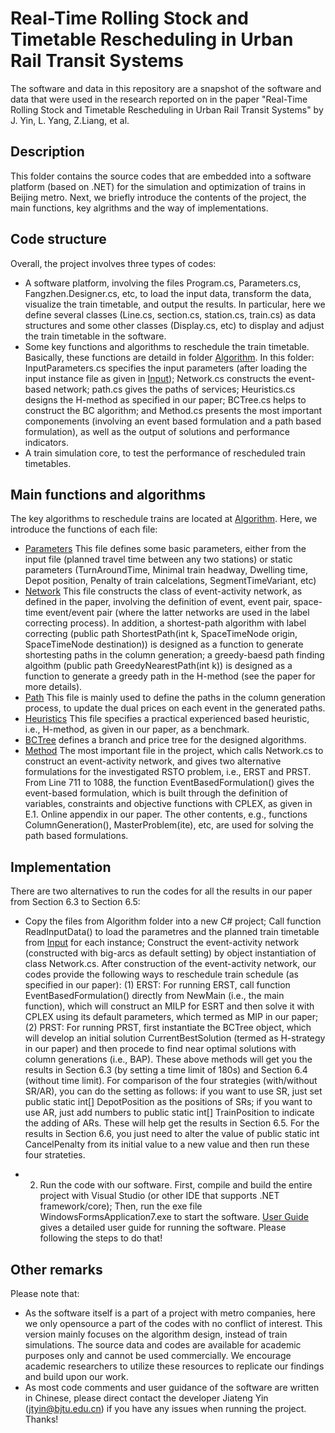 # Real-Time Rolling Stock and Timetable Rescheduling in Urban Rail Transit Systems

The software and data in this repository are a snapshot of the software and data
that were used in the research reported on in the paper "Real-Time Rolling Stock and Timetable Rescheduling in Urban Rail Transit Systems" by J. Yin, L. Yang, Z.Liang, et al.
## Description

This folder contains the source codes that are embedded into a software platform (based on .NET) for the simulation and optimization of trains in Beijing metro. Next, we briefly introduce the contents of the project, the main functions, key algrithms and the way of implementations. 

## Code structure 
Overall, the project involves three types of codes: 

* A software platform, involving the files Program.cs, Parameters.cs, Fangzhen.Designer.cs, etc, to load the input data, transform the data, visualize the train timetable, and output the results. In particular, here we define several classes (Line.cs, section.cs, station.cs, train.cs) as data structures and some other classes (Display.cs, etc) to display and adjust the train timetable in the software.
* Some key functions and algorithms to reschedule the train timetable. Basically, these functions are detaild in folder [Algorithm](src/WindowsFormsApplication7/Algorithm). In this folder: InputParameters.cs specifies the input parameters (after loading the input instance file as given in [Input](Input_data)); Network.cs constructs the event-based network; path.cs gives the paths of services; Heuristics.cs designs the H-method as specified in our paper; BCTree.cs helps to construct the BC algorithm; and Method.cs presents the most important componements (involving an event based formulation and a path based formulation), as well as the output of solutions and performance indicators.
* A train simulation core, to test the performance of rescheduled train timetables. 

## Main functions and algorithms
The key algorithms to reschedule trains are located at [Algorithm](src/WindowsFormsApplication7/Algorithm). Here, we introduce the functions of each file:

* [Parameters](src/WindowsFormsApplication7/Algorithm/InputParameters.cs) This file defines some basic parameters, either from the input file (planned travel time between any two stations) or static parameters (TurnAroundTime, Minimal train headway, Dwelling time, Depot position, Penalty of train calcelations, SegmentTimeVariant, etc)
* [Network](src/WindowsFormsApplication7/Algorithm/Network.cs) This file constructs the class of event-activity network, as defined in the paper, involving the definition of event, event pair, space-time event/event pair (where the latter networks are used in the label correcting process). In addition, a shortest-path algorithm with label correcting (public path ShortestPath(int k, SpaceTimeNode origin, SpaceTimeNode destination)) is designed as a function to generate shortesting paths in the column generation; a greedy-baesd path finding algoithm (public path GreedyNearestPath(int k)) is designed as a function to generate a greedy path in the H-method (see the paper for more details).
* [Path](src/WindowsFormsApplication7/Algorithm/path.cs) This file is mainly used to define the paths in the column generation process, to update the dual prices on each event in the generated paths.
* [Heuristics](src/WindowsFormsApplication7/Algorithm/Heuristics.cs) This file specifies a practical experienced based heuristic, i.e., H-method, as given in our paper, as a benchmark.
* [BCTree](src/WindowsFormsApplication7/Algorithm/BCTree.cs) defines a branch and price tree for the designed algorithms.
* [Method](src/WindowsFormsApplication7/Algorithm/Method) The most important file in the project, which calls Network.cs to construct an event-activity network, and gives two alternative formulations for the investigated RSTO problem, i.e., ERST and PRST. From Line 711 to 1088, the function EventBasedFormulation() gives the event-based formulation, which is built through the definition of variables, constraints and objective functions with CPLEX, as given in E.1. Online appendix in our paper. The other contents, e.g., functions ColumnGeneration(), MasterProblem(ite), etc, are used for solving the path based formulations.

## Implementation
There are two alternatives to run the codes for all the results in our paper from Section 6.3 to Section 6.5: 

* Copy the files from Algorithm folder into a new C# project; Call function ReadInputData() to load the parametres and the planned train timetable from [Input](Input_data) for each instance; Construct the event-activity network (constructed with big-arcs as default setting) by object instantiation of class Network.cs. After construction of the event-activity network, our codes provide the following ways to reschedule train schedule (as specified in our paper): (1) ERST: For running ERST, call function EventBasedFormulation() directly from NewMain (i.e., the main function), which will construct an MILP for ESRT and then solve it with CPLEX using its default parameters, which termed as MIP in our paper; (2) PRST: For running PRST, first instantiate the BCTree object, which will develop an initial solution CurrentBestSolution (termed as H-strategy in our paper) and then procede to find near optimal solutions with column generations (i.e., BAP). These above methods will get you the results in Section 6.3 (by setting a time limit of 180s) and Section 6.4 (without time limit). For comparison of the four strategies (with/without SR/AR), you can do the setting as follows: if you want to use SR, just set public static int[] DepotPosition as the positions of SRs; if you want to use AR, just add numbers to public static int[] TrainPosition to indicate the adding of ARs. These will help get the results in Section 6.5. For the results in Section 6.6, you just need to alter the value of public static int CancelPenalty from its initial value to a new value and then run these four strateties.

* 2) Run the code with our software. First, compile and build the entire project with Visual Studio (or other IDE that supports .NET framework/core); Then, run the exe file WindowsFormsApplication7.exe to start the software. [User Guide](src/User_guide.pdf) gives a detailed user guide for running the software. Please following the steps to do that! 

## Other remarks

Please note that: 
* As the software itself is a part of a project with metro companies, here we only opensource a part of the codes with no conflict of interest. This version mainly focuses on the algorithm design, instead of train simulations. The source data and codes are available for academic purposes only and cannot be used commercially. We encourage academic researchers to utilize these resources to replicate our findings and build upon our work.
* As most code comments and user guidance of the software are written in Chinese, please direct contact the developer Jiateng Yin (jtyin@bjtu.edu.cn) if you have any issues when running the project. Thanks!
